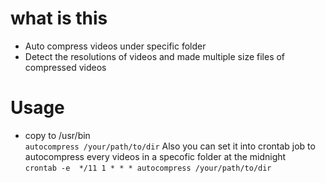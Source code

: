 # what is this
- Auto compress videos under specific folder
- Detect the resolutions of videos and made multiple size files of compressed videos
# Usage
- copy to /usr/bin  
`autocompress /your/path/to/dir`
Also you can set it into crontab job to autocompress every videos in a specofic folder at the midnight  
`crontab -e 
*/11 1 * * * autocompress /your/path/to/dir`
